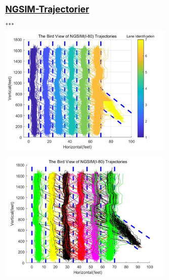 # **[NGSIM-Trajectorier](https://github.com/zhangjw-THU/NGSIM-Trajectorier)**

+++


![](BirdView_LaneID.jpg)

![](T_C_1523.jpg)
